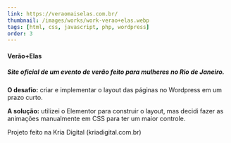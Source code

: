 ```yaml
---
link: https://veraomaiselas.com.br/
thumbnail: /images/works/work-verao+elas.webp
tags: [html, css, javascript, php, wordpress]
order: 3
---
```

#### Verão+Elas
##### Site oficial de um evento de verão feito para mulheres no Rio de Janeiro.
**O desafio:** criar e implementar o layout das páginas no Wordpress em um prazo curto.

**A solução:** utilizei o Elementor para construir o layout, mas decidi fazer as animações manualmente em CSS para ter um maior controle.

Projeto feito na Kria Digital (kriadigital.com.br)